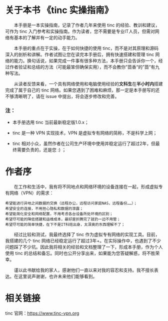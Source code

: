 # 关于本书 《tinc 实操指南》

　　本手册是一本实操指南，记录了作者几年来使用 tinc 的经验、教训和建议，可作为 tinc 入门参考和实操指南。作为读者，您不需要是专业IT人员，但需对网络有基本的了解并有一定的动手能力。

　　本手册的重点在于实操，在于如何快捷的使用 tinc，而不是对其原理和源码深入的剖析和讲解。作者试图让您在读完本手册后，拥有快速搭建和管理 tinc 网络的能力。换句话说，如果完成一件事有很多种方法，本手册只会告诉你一个，经过作者验证和总结的方法（可能最笨但确保实用），而不会教你”茴香“的”茴“有九种写法。

　　从读者反馈来看，一个具有网络使用和电脑使用经验的**文科生**在**半小时内**搭建完成了属于自己的 tinc 网络。如果您遇到了困难和麻烦，那一定是本手册写的还不够清晰明了，请在 issue 中提出，将会逐步修改和完善。



### 注：

- 本手册选用 tinc 当前最新稳定版1.0.x；

- tinc 是一种 VPN 实现技术，VPN 是虚拟专有网络的简称，不是科学上网；
- tinc 相对小众，虽然作者在公司生产环境中使用并稳定运行了超过2年，但最终需要负责的，还是您 :) ；




# 作者序

　　在工作和生活中，我有将不同地点和网络环境的设备连接在一起，形成虚拟专有网络（VPN）的需求：

	希望能进行异地之间数据的交换（远程办公，远程访问家庭NAS，远程备份……）；
	希望安全的连接，不用担心隐私和数据的泄露；
	希望能简化安全和网络配置，不用考虑各台设备所处环境的区别；
	希望尽可能的降低搭建和运维成本，最好是折腾完了就扔一边不用管；
	希望尽可能的简单快捷，在下不是IT科班出身，太深奥的东西理解不了；

　　经过比较和测试，我最终选择了 tinc 作为虚拟专有网络的实现工具。目前，我搭建的几个 tinc 网络已经稳定运行了超过3年+。在实际操作中，也遇到了不少问题踩了不少坑。因此我将相关的经验和文档整理了一下，形成本手册，作为个人使用 tinc 的总结和备忘。同时也公开分享出来，如果能为您答疑解惑，将不胜荣幸。



　　谨以此书献给我的家人，感谢他们一直以来对我的容忍和支持。我不擅长表达。在这里说声谢谢，也许未来他们能够看到。





# 相关链接

tinc 官网：https://www.tinc-vpn.org

